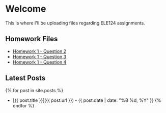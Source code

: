 # Welcome
This is where I'll be uploading files regarding ELE124 assignments.

## Homework Files
- [Homework 1 - Question 2](hw1_q1.c)
- [Homework 1 - Question 3](hw_q3.c)
- [Homework 1 - Question 4](hw_q4b.c)

## Latest Posts
{% for post in site.posts %}
- [{{ post.title }}]({{ post.url }}) - {{ post.date | date: "%B %d, %Y" }}
{% endfor %}
